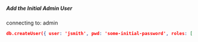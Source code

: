 ##### Add the Initial Admin User

connecting to: admin

```json
db.createUser({ user: 'jsmith', pwd: 'some-initial-password', roles: [ { role: "userAdminAnyDatabase", db: "admin" } ] });
```